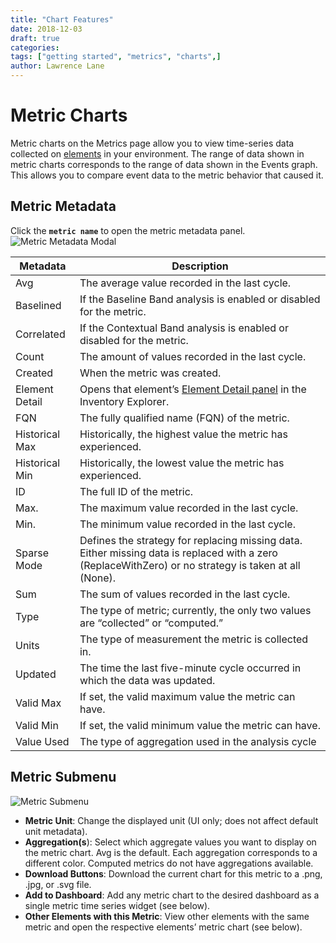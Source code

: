 ```yaml
---
title: "Chart Features"
date: 2018-12-03
draft: true
categories:
tags: ["getting started", "metrics", "charts",]
author: Lawrence Lane
---
```


# Metric Charts
Metric charts on the Metrics page allow you to view time-series data collected on [elements][2] in your environment. The range of data shown in metric charts corresponds to the range of data shown in the Events graph. This allows you to compare event data to the metric behavior that caused it.

## Metric Metadata
Click the **`metric name`** to open the metric metadata panel.
![Metric Metadata Modal](/images/metric-page/metric-metadata-modal.png)

| Metadata       | Description                                                                                                                                           |
|----------------|-------------------------------------------------------------------------------------------------------------------------------------------------------|
| Avg            | The average value recorded in the last cycle.                                                                                                         |
| Baselined      | If the Baseline Band analysis is enabled or disabled for the metric.                                                                                  |
| Correlated     | If the Contextual Band analysis is enabled or disabled for the metric.                                                                                |
| Count          | The amount of values recorded in the last cycle.                                                                                                      |
| Created        | When the metric was created.                                                                                                                          |
| Element Detail | Opens that element’s [Element Detail panel][3] in the Inventory Explorer.                                                                             |
| FQN            | The fully qualified name (FQN) of the metric.                                                                                                         |
| Historical Max | Historically, the highest value the metric has experienced.                                                                                           |
| Historical Min | Historically, the lowest value the metric has experienced.                                                                                            |
| ID             | The full ID of the metric.                                                                                                                            |
| Max.           | The maximum value recorded in the last cycle.                                                                                                         |
| Min.           | The minimum value recorded in the last cycle.                                                                                                         |
| Sparse Mode    | Defines the strategy for replacing missing data. Either missing data is replaced with a zero (ReplaceWithZero) or no strategy is taken at all (None). |
| Sum            | The sum of values recorded in the last cycle.                                                                                                         |
| Type           | The type of metric; currently, the only two values are “collected” or “computed.”                                                                     |
| Units          | The type of measurement the metric is collected in.                                                                                                   |
| Updated        | The time the last five-minute cycle occurred in which the data was updated.                                                                           |
| Valid Max      | If set, the valid maximum value the metric can have.                                                                                                  |
| Valid Min      | If set, the valid minimum value the metric can have.                                                                                                  |
| Value Used     | The type of aggregation used in the analysis cycle                                                                                                    |



## Metric Submenu
![Metric Submenu](/images/metric-page/metric-submenu.png)

 - **Metric Unit**: Change the displayed unit (UI only; does not affect default unit metadata).
 - **Aggregation(s**): Select which aggregate values you want to display on the metric chart. Avg is the default. Each aggregation corresponds to a different color. Computed metrics do not have aggregations available.
 - **Download Buttons**: Download the current chart for this metric to a .png, .jpg, or .svg file.
 - **Add to Dashboard**: Add any metric chart to the desired dashboard as a single metric time series widget (see below).
 - **Other Elements with this Metric**: View other elements with the same metric and open the respective elements’ metric chart (see below).




[1]: adfafa
[2]: adfa
[3]: adfa
